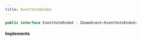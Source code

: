 ```yaml
---
title: EventVoteEnded
---
```


```csharp
public interface EventVoteEnded : IGameEvent<EventVoteEnded>
```

#### Implements


